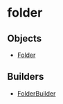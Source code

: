 # <span class="badge package-core"></span> folder

## Objects

 * <span class="badge object-type-interface"></span> [Folder](./object-Folder.md)
## Builders

 * <span class="badge builder"></span> [FolderBuilder](./builder-FolderBuilder.md)
